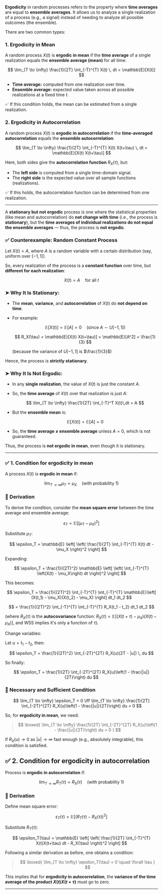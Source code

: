 **Ergodicity** in random processes refers to the property where **time averages** are equal to **ensemble averages**. It allows us to analyze a single realization of a process (e.g., a signal) instead of needing to analyze all possible outcomes (the ensemble).

There are two common types:

### 1. **Ergodicity in Mean**

A random process $X(t)$ is **ergodic in mean** if the **time average** of a single realization equals the **ensemble average (mean)** for all time:

$$
\lim_{T \to \infty} \frac{1}{2T} \int_{-T}^{T} X(t) \, dt = \mathbb{E}[X(t)]
$$

* **Time average:** computed from one realization over time.
* **Ensemble average:** expected value taken across all possible realizations at a fixed time $t$.

✅ If this condition holds, the mean can be estimated from a single realization.

### 2. **Ergodicity in Autocorrelation**

A random process $X(t)$ is **ergodic in autocorrelation** if the **time-averaged autocorrelation** equals the **ensemble autocorrelation**:

$$
\lim_{T \to \infty} \frac{1}{2T} \int_{-T}^{T} X(t) X(t+\tau) \, dt = \mathbb{E}[X(t) X(t+\tau)]
$$

Here, both sides give the **autocorrelation function** $R_X(\tau)$, but:

* The **left side** is computed from a single time-domain signal.
* The **right side** is the expected value over all sample functions (realizations).

✅ If this holds, the autocorrelation function can be determined from one realization.

---

A **stationary but not ergodic** process is one where the statistical properties (like mean and autocorrelation) do **not change with time** (i.e., the process is **stationary**), but the **time averages of individual realizations do not equal the ensemble averages** — thus, the process is **not ergodic**.


### ✅ **Counterexample: Random Constant Process**

Let $X(t) = A$, where $A$ is a random variable with a certain distribution (say, uniform over $[-1, 1]$).

So, every realization of the process is a **constant function** over time, but **different for each realization**:

$$
X(t) = A \quad \text{for all } t
$$

### ➤ Why It Is **Stationary**:

* The **mean**, **variance**, and **autocorrelation** of $X(t)$ do **not depend on time**.
* For example:

  $$
  \mathbb{E}[X(t)] = \mathbb{E}[A] = 0 \quad (\text{since } A \sim U[-1, 1])
  $$

  $$
  R_X(\tau) = \mathbb{E}[X(t) X(t+\tau)] = \mathbb{E}[A^2] = \frac{1}{3}
  $$

  (because the variance of $U[-1, 1]$ is $\frac{1}{3}$)

Hence, the process is **strictly stationary**.


### ➤ Why It Is **Not Ergodic**:

* In any **single realization**, the value of $X(t)$ is just the constant $A$.
* So, the **time average** of $X(t)$ over that realization is just $A$:

  $$
  \lim_{T \to \infty} \frac{1}{2T} \int_{-T}^T X(t)\,dt = A
  $$
  
* But the **ensemble mean** is:

  $$
  \mathbb{E}[X(t)] = \mathbb{E}[A] = 0
  $$
* So, the **time average ≠ ensemble average** unless $A = 0$, which is not guaranteed.

Thus, the process is **not ergodic in mean**, even though it is stationary.

---
### ✅ 1. Condition for ergodicity in mean

A process $X(t)$ is **ergodic in mean** if:

$$
\lim_{T \to \infty} \mu_T = \mu_X \quad \text{(with probability 1)}
$$

### 🔹 Derivation

To derive the condition, consider the **mean square error** between the time average and ensemble average:

$$
\epsilon_T = \mathbb{E} \left[ \left( \mu_T - \mu_X \right)^2 \right]
$$

Substitute $\mu_T$:

$$
\epsilon_T = \mathbb{E} \left[ \left( \frac{1}{2T} \int_{-T}^{T} X(t) dt - \mu_X \right)^2 \right]
$$

Expanding:

$$
\epsilon_T = \frac{1}{(2T)^2} \mathbb{E} \left[ \left( \int_{-T}^{T} \left(X(t) - \mu_X\right) dt \right)^2 \right]
$$

This becomes:

$$
\epsilon_T = \frac{1}{(2T)^2} \int_{-T}^{T} \int_{-T}^{T} \mathbb{E}\left[ (X(t_1) - \mu_X)(X(t_2) - \mu_X) \right] dt_1 dt_2
$$

$$
= \frac{1}{(2T)^2} \int_{-T}^{T} \int_{-T}^{T} R_X(t_1 - t_2) dt_1 dt_2
$$

(where $R_X(\tau)$ is the **autocovariance** function: $R_X(\tau) = \mathbb{E}[(X(t+\tau)-\mu_X)(X(t)-\mu_X)]$, and WSS implies it's only a function of $\tau$).

Change variables:

Let $u = t_1 - t_2$, then:

$$
\epsilon_T = \frac{1}{(2T)^2} \int_{-2T}^{2T} R_X(u)(2T - |u|) \, du
$$

So finally:

$$
\epsilon_T = \frac{1}{2T} \int_{-2T}^{2T} R_X(u)\left(1 - \frac{|u|}{2T}\right) du
$$

### 🔹 Necessary and Sufficient Condition

$$
\lim_{T \to \infty} \epsilon_T = 0 \iff \lim_{T \to \infty} \frac{1}{2T} \int_{-2T}^{2T} R_X(u)\left(1 - \frac{|u|}{2T}\right) du = 0
$$

So, for **ergodicity in mean**, we need:

> $$
> \boxed{ \lim_{T \to \infty} \frac{1}{2T} \int_{-2T}^{2T} R_X(u)\left(1 - \frac{|u|}{2T}\right) du = 0 }
> $$

If $R_X(u) \to 0$ as $|u| \to \infty$ fast enough (e.g., absolutely integrable), this condition is satisfied.


## ✅ 2. Condition for ergodicity in autocorrelation

Process is **ergodic in autocorrelation** if:

$$
\lim_{T \to \infty} R_T(\tau) = R_X(\tau) \quad \text{(with probability 1)}
$$

### 🔹 Derivation

Define mean square error:

$$
\epsilon_T(\tau) = \mathbb{E} \left[ \left( R_T(\tau) - R_X(\tau) \right)^2 \right]
$$

Substitute $R_T(\tau)$:

$$
\epsilon_T(\tau) = \mathbb{E} \left[ \left( \frac{1}{2T} \int_{-T}^{T} X(t)X(t+\tau) dt - R_X(\tau) \right)^2 \right]
$$

Following a similar derivation as before, one obtains a condition:

> $$
> \boxed{ \lim_{T \to \infty} \epsilon_T(\tau) = 0 \quad \forall \tau }
> $$

This implies that for **ergodicity in autocorrelation**, the **variance of the time average of the product $X(t)X(t+\tau)$** must go to zero.

---

